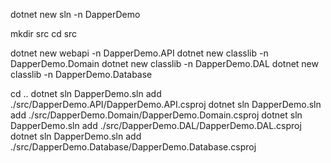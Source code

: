 dotnet new sln -n DapperDemo

mkdir src
cd src

dotnet new webapi -n DapperDemo.API
dotnet new classlib -n DapperDemo.Domain
dotnet new classlib -n DapperDemo.DAL
dotnet new classlib -n DapperDemo.Database

cd ..
dotnet sln DapperDemo.sln add ./src/DapperDemo.API/DapperDemo.API.csproj
dotnet sln DapperDemo.sln add ./src/DapperDemo.Domain/DapperDemo.Domain.csproj
dotnet sln DapperDemo.sln add ./src/DapperDemo.DAL/DapperDemo.DAL.csproj
dotnet sln DapperDemo.sln add ./src/DapperDemo.Database/DapperDemo.Database.csproj
